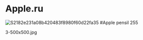 # Apple.ru
![S2182e231a08b420483f8980f60d22fa35](https://user-images.githubusercontent.com/108581597/177110368-7b892bbf-90da-47d3-b613-468f4167684a.jpg) 
#Apple pensil 255

3-500x500.jpg
